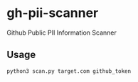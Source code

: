 # gh-pii-scanner
Github Public PII Information Scanner

## Usage

```
python3 scan.py target.com github_token
```
